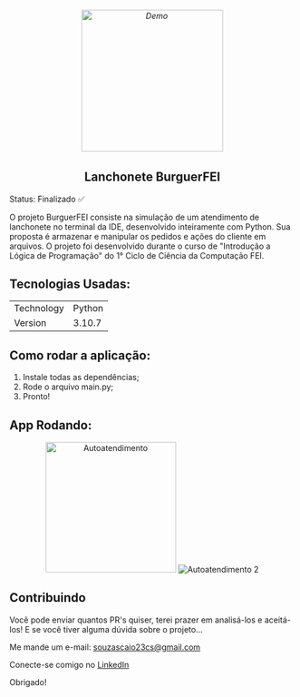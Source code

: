 <h6 align="center">
    <img src="https://user-images.githubusercontent.com/113300327/198895443-ef44e564-306a-472c-b6f0-07c7c6a2d32c.png" alt="Demo" widht="300" height="250"/>
</h6>

<h2 align="center">
    Lanchonete BurguerFEI
</h2>

Status: Finalizado ✅

<p>O projeto BurguerFEI consiste na simulação de um atendimento de lanchonete no terminal da IDE, desenvolvido inteiramente com Python. Sua proposta é armazenar e manipular os pedidos e ações do cliente em arquivos. O projeto foi desenvolvido durante o curso de "Introdução a Lógica de Programação" do 1° Ciclo de Ciência da Computação FEI.</p>

<p align="center">
  <a href="https://opensource.org/licenses/MIT%22%3E
    <img src="https://img.shields.io/badge/License-MIT-blue.svg" alt="License MIT">
  </a>
</p>

## Tecnologias Usadas:

<table>
  <tr>
    <td>Technology</td>
    <td>Python</td>
  </tr>
  <tr>
    <td>Version</td>
    <td>3.10.7</td>
  </tr>
</table>

## Como rodar a aplicação:

1. Instale todas as dependências;
2. Rode o arquivo main.py;
3. Pronto!

## App Rodando:

<div align="center">
   <img src="https://user-images.githubusercontent.com/54152996/174652844-5e80fd77-f0b2-4352-b56d-e9d9bd8f68bf.png" alt="Autoatendimento" height="230">
   <img src="https://user-images.githubusercontent.com/54152996/174653645-1763cea2-154d-46ed-ab30-966076b3023a.png" alt="Autoatendimento 2">
</div>

## Contribuindo

Você pode enviar quantos PR's quiser, terei prazer em analisá-los e aceitá-los! E se você tiver alguma dúvida sobre o projeto...

Me mande um e-mail: souzascaio23cs@gmail.com

Conecte-se comigo no [LinkedIn](www.linkedin.com/in/caioazs)

Obrigado!
